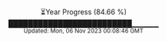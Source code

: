 <p align="center">
⏳Year Progress (84.66 %) <br>
█████████████████████████▁▁▁▁▁ <br>
<sub>Updated: Mon, 06 Nov 2023 00:08:46 GMT</sub>
</p>

